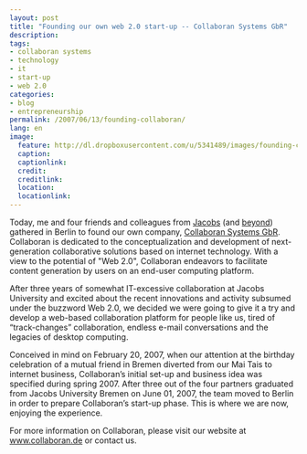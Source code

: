 ```yaml
---
layout: post
title: "Founding our own web 2.0 start-up -- Collaboran Systems GbR"
description:
tags:
- collaboran systems
- technology
- it
- start-up
- web 2.0
categories:
- blog
- entrepreneurship
permalink: /2007/06/13/founding-collaboran/
lang: en
image:
  feature: http://dl.dropboxusercontent.com/u/5341489/images/founding-collaboran_crop.png
  caption:
  captionlink:
  credit:
  creditlink:
  location:
  locationlink:
---
```


Today, me and four friends and colleagues from [Jacobs](http://www.jacobs-university.de) (and [beyond](http://www.rwth-aachen.de)) gathered in Berlin to  found our own company, [Collaboran Systems GbR](http://www.collaboran.de).
Collaboran is dedicated to the conceptualization and development of next-generation collaborative solutions based on internet technology.
With a view to the potential of "Web 2.0", Collaboran endeavors to facilitate content generation by users on an end-user computing platform.

<!--more-->

After three years of somewhat IT-excessive collaboration at Jacobs University and excited about the recent innovations and activity subsumed under the buzzword Web 2.0, we decided we were going to give it a try and develop a web-based collaboration platform for people like us, tired of “track-changes” collaboration, endless e-mail conversations and the legacies of desktop computing.

Conceived in mind on February 20, 2007, when our attention at the birthday celebration of a mutual friend in Bremen diverted from our Mai Tais to internet business, Collaboran’s initial set-up and business idea was specified during spring 2007.
After three out of the four partners graduated from Jacobs University Bremen on June 01, 2007, the team moved to Berlin in order to prepare Collaboran’s start-up phase.
This is where we are now, enjoying the experience.

For more information on Collaboran, please visit our website at www.collaboran.de or contact us.